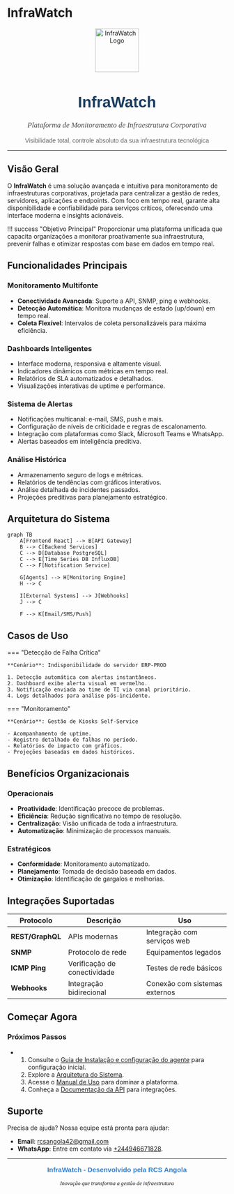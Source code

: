 # InfraWatch

<div align="center">
  <img src="images/favicon.ico" alt="InfraWatch Logo" width="100" height="100">
  <h1 style="font-size: 2.5em; color: #1a3c5e; font-family: 'Arial', sans-serif;">InfraWatch</h1>
  <p style="font-size: 1.2em; color: #4a4a4a; font-style: italic; font-family: 'Georgia', serif;">Plataforma de Monitoramento de Infraestrutura Corporativa</p>
  <p style="font-size: 1em; color: #666; font-family: 'Arial', sans-serif;">Visibilidade total, controle absoluto da sua infraestrutura tecnológica</p>
</div>

---

## Visão Geral

O **InfraWatch** é uma solução avançada e intuitiva para monitoramento de infraestruturas corporativas, projetada para centralizar a gestão de redes, servidores, aplicações e endpoints. Com foco em tempo real, garante alta disponibilidade e confiabilidade para serviços críticos, oferecendo uma interface moderna e insights acionáveis.

!!! success "Objetivo Principal"
    Proporcionar uma plataforma unificada que capacita organizações a monitorar proativamente sua infraestrutura, prevenir falhas e otimizar respostas com base em dados em tempo real.

## Funcionalidades Principais

### Monitoramento Multifonte
- **Conectividade Avançada**: Suporte a API, SNMP, ping e webhooks.
- **Detecção Automática**: Monitora mudanças de estado (up/down) em tempo real.
- **Coleta Flexível**: Intervalos de coleta personalizáveis para máxima eficiência.

### Dashboards Inteligentes
- Interface moderna, responsiva e altamente visual.
- Indicadores dinâmicos com métricas em tempo real.
- Relatórios de SLA automatizados e detalhados.
- Visualizações interativas de uptime e performance.

### Sistema de Alertas
- Notificações multicanal: e-mail, SMS, push e mais.
- Configuração de níveis de criticidade e regras de escalonamento.
- Integração com plataformas como Slack, Microsoft Teams e WhatsApp.
- Alertas baseados em inteligência preditiva.

### Análise Histórica
- Armazenamento seguro de logs e métricas.
- Relatórios de tendências com gráficos interativos.
- Análise detalhada de incidentes passados.
- Projeções preditivas para planejamento estratégico.

## Arquitetura do Sistema

```mermaid
graph TB
    A[Frontend React] --> B[API Gateway]
    B --> C[Backend Services]
    C --> D[Database PostgreSQL]
    C --> E[Time Series DB InfluxDB]
    C --> F[Notification Service]
    
    G[Agents] --> H[Monitoring Engine]
    H --> C
    
    I[External Systems] --> J[Webhooks]
    J --> C
    
    F --> K[Email/SMS/Push]
```

## Casos de Uso

=== "Detecção de Falha Crítica"
    
    **Cenário**: Indisponibilidade do servidor ERP-PROD
    
    1. Detecção automática com alertas instantâneos.
    2. Dashboard exibe alerta visual em vermelho.
    3. Notificação enviada ao time de TI via canal prioritário.
    4. Logs detalhados para análise pós-incidente.

=== "Monitoramento"
    
    **Cenário**: Gestão de Kiosks Self-Service
    
    - Acompanhamento de uptime.
    - Registro detalhado de falhas no período.
    - Relatórios de impacto com gráficos.
    - Projeções baseadas em dados históricos.

## Benefícios Organizacionais

### Operacionais
- **Proatividade**: Identificação precoce de problemas.
- **Eficiência**: Redução significativa no tempo de resolução.
- **Centralização**: Visão unificada de toda a infraestrutura.
- **Automatização**: Minimização de processos manuais.

### Estratégicos
- **Conformidade**: Monitoramento automatizado.
- **Planejamento**: Tomada de decisão baseada em dados.
- **Otimização**: Identificação de gargalos e melhorias.

## Integrações Suportadas

| Protocolo           | Descrição                     | Uso                        |
|--------------------|-------------------------------|----------------------------|
| **REST/GraphQL**   | APIs modernas                | Integração com serviços web |
| **SNMP**           | Protocolo de rede            | Equipamentos legados       |
| **ICMP Ping**      | Verificação de conectividade | Testes de rede básicos     |
| **Webhooks**       | Integração bidirecional      | Conexão com sistemas externos |

## Começar Agora

### Próximos Passos

  - 1. Consulte o [Guia de Instalação e configuração do agente](instalacao.md) para configuração inicial.
    1. Explore a [Arquitetura do Sistema](arquitetura.md).
    2. Acesse o [Manual de Uso](uso.md) para dominar a plataforma.
    3. Conheça a [Documentação da API](https://share.apidog.com/e86cc317-b31d-4f7a-b798-2341787555e4) para integrações.

## Suporte

Precisa de ajuda? Nossa equipe está pronta para ajudar:

- **Email**: [rcsangola42@gmail.com](mailto:rcsangola42@gmail.com)
- **WhatsApp**: Entre em contato via [+244946671828](tel:+244946671828).

---

<div align="center">
  <p style="font-size: 1.1em; color: #3381cfff; font-weight: bold; font-family: 'Arial', sans-serif;">InfraWatch - Desenvolvido pela RCS Angola</p>
  <p style="font-size: 0.9em; font-style: italic; font-family: 'Georgia', serif;">Inovação que transforma a gestão de infraestrutura</p>
</div>